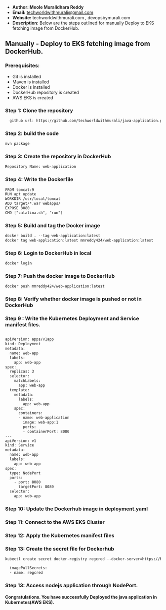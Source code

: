 + <b>Author: Moole Muralidhara Reddy</b></br>
+ <b>Email:</b> techworldwithmurali@gmail.com</br>
+ <b>Website:</b> techworldwithmurali.com , devopsbymurali.com</br>
+ <b>Description:</b> Below are the steps outlined for manually Deploy to EKS fetching image from DockerHub.</br>

## Manually - Deploy to EKS fetching image from DockerHub.

### Prerequisites:
+ Git is installed
+ Maven is installed
+ Docker is installed
+ DockerHub repository is created
+ AWS EKS is created

### Step 1: Clone the repository
  
```xml
  github url: https://github.com/techworldwithmurali/java-application.git
```
### Step 2: build the code
```xml
mvn package
```
### Step 3: Create the repository in DockerHub
```xml
Repository Name: web-application
```
### Step 4: Write the Dockerfile
```xml
FROM tomcat:9
RUN apt update
WORKDIR /usr/local/tomcat
ADD target/*.war webapps/
EXPOSE 8080
CMD ["catalina.sh", "run"]
```
### Step 5: Build and tag the Docker image
```xml
docker build . --tag web-application:latest
docker tag web-application:latest mmreddy424/web-application:latest
```
### Step 6: Login to DockerHub in local
```xml
docker login
```
### Step 7: Push the docker image to DockerHub
```xml
docker push mmreddy424/web-application:latest
```
### Step 8: Verify whether docker image is pushed or not in DockerHub
### Step 9 : Write the Kubernetes Deployment and Service manifest files.
```xml

apiVersion: apps/v1app
kind: Deployment
metadata:
  name: web-app
  labels:
    app: web-app
spec:
  replicas: 3
  selector:
    matchLabels:
      app: web-app
  template:
    metadata:
      labels:
        app: web-app
    spec:
      containers:
      - name: web-application
        image: web-app:1
        ports:
        - containerPort: 8080
---
apiVersion: v1
kind: Service
metadata:
  name: web-app
  labels:
    app: web-app
spec:
  type: NodePort
  ports:  
    - port: 8080
      targetPort: 8080
  selector:
    app: web-app
```
### Step 10: Update the Dockerhub image in deployment.yaml
### Step 11: Connect to the AWS EKS Cluster
### Step 12: Apply the Kubernetes manifest files
### Step 13: Create the secret file for Dockerhub
```xml
kubectl create secret docker-registry regcred --docker-server=https://hub.docker.com/ --docker-username=mmreddy424 --docker-password=Docker@123 --docker-email=techworldwithmurali@gmail.com
```
```xml
  imagePullSecrets:
  - name: regcred

```
### Step 13: Access nodejs application through NodePort.


#### Congratulations. You have successfully Deployed the java application in Kubernetes(AWS EKS).
